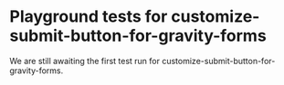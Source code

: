 # Playground tests for customize-submit-button-for-gravity-forms
We are still awaiting the first test run for customize-submit-button-for-gravity-forms.
